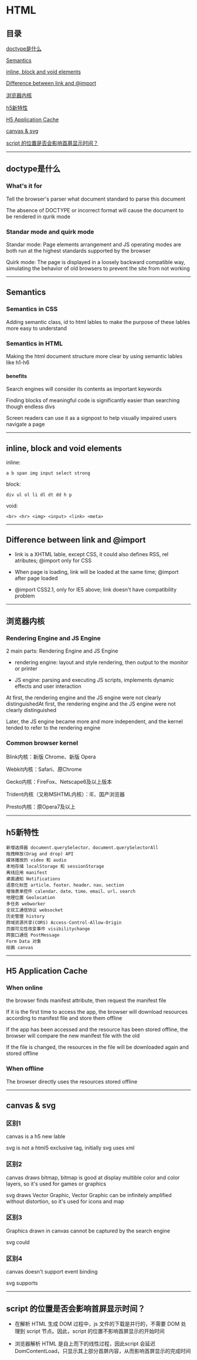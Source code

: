 # HTML

## 目录

[doctype是什么](#jump1)

[Semantics](#jump2)

[inline, block and void elements](#jump3)

[Difference between link and @import](#jump4)

[浏览器内核](#jump5)

[h5新特性](#jump6)

[H5 Application Cache](#jump6)

[canvas & svg](#jump7)

[script 的位置是否会影响首屏显示时间？](#jump8)

[](#jump)

---	

<span id="jump1"></span>

## doctype是什么

### What's it for

Tell the browser's parser what document standard to parse this document

The absence of DOCTYPE or incorrect format will cause the document to be rendered in qurik mode

### Standar mode and quirk mode

Standar mode: Page elements arrangement and JS operating modes are both run at the highest standards supported by the browser

Quirk mode: The page is displayed in a loosely backward compatible way, simulating the behavior of old browsers to prevent the site from not working

---

<span id="jump2"></span>

## Semantics 

### Semantics in CSS

Adding semantic class, id to html lables to make the purpose of these lables more easy to understand

### Semantics in HTML

Making the html document structure more clear by using semantic lables like h1-h6

#### benefits

Search engines will consider its contents as important keywords

Finding blocks of meaningful code is significantly easier than searching though endless divs

Screen readers can use it as a signpost to help visually impaired users navigate a page

---

<span id="jump3"></span>

## inline, block and void elements

inline:

```
a b span img input select strong
```

block:

```
div ul ol li dl dt dd h p
```

void:

```
<br> <hr> <img> <input> <link> <meta>
```

---

<span id="jump4"></span>

## Difference between link and @import

- link is a XHTML lable, except CSS, it could also defines RSS, rel atributes; @import only for CSS

- When page is loading, link will be loaded at the same time; @import after page loaded

- @import CSS2.1, only for IE5 above; link doesn't have compatibility problem

---

<span id="jump5"></span>

## 浏览器内核

### Rendering Engine and JS Engine

2 main parts: Rendering Engine and JS Engine

- rendering engine: layout and style rendering, then output to the monitor or printer

- JS engine: parsing and executing JS scripts, implements  dynamic effects and user interaction

At first, the rendering engine and the JS engine were not clearly distinguishedAt first, the rendering engine and the JS engine were not clearly distinguished

Later, the JS engine became more and more independent, and the kernel tended to refer to the rendering engine

### Common browser kernel

Blink内核：新版 Chrome、新版 Opera

Webkit内核：Safari、原Chrome

Gecko内核：FireFox、Netscape6及以上版本

Trident内核（又称MSHTML内核）：IE、国产浏览器

Presto内核：原Opera7及以上

---

<span id="jump"></span>

## h5新特性

```
新增选择器 document.querySelector、document.querySelectorAll
拖拽释放(Drag and drop) API
媒体播放的 video 和 audio
本地存储 localStorage 和 sessionStorage
离线应用 manifest
桌面通知 Notifications
语意化标签 article、footer、header、nav、section
增强表单控件 calendar、date、time、email、url、search
地理位置 Geolocation
多任务 webworker
全双工通信协议 websocket
历史管理 history
跨域资源共享(CORS) Access-Control-Allow-Origin
页面可见性改变事件 visibilitychange
跨窗口通信 PostMessage
Form Data 对象
绘画 canvas
```

---

<span id="jump6"></span>

## H5 Application Cache

### When online

the browser finds manifest attribute, then request the manifest file

If it is the first time to access the app, the browser will download resources according to manifest file and store them offline

If the app has been accessed and the resource has been stored offline, the browser will compare the new manifest file with the old

If the file is changed, the resources in the file will be downloaded again and stored offline

### When offline

The browser directly uses the resources stored offline

---

<span id="jump7"></span>

## canvas & svg

### 区别1

canvas is a h5 new lable

svg is not a html5 exclusive tag, initially svg uses xml

### 区别2

canvas draws bitmap, bitmap is good at display multible color and color layers, so it's used for games or graphics

svg draws Vector Graphic, Vector Graphic can be infinitely amplified without distortion, so it's used for icons and map

### 区别3

Graphics drawn in canvas cannot be captured by the search engine

svg could

### 区别4

canvas doesn't support event binding

svg supports

---

<span id="jump8"></span>

## script 的位置是否会影响首屏显示时间？

- 在解析 HTML 生成 DOM 过程中，js 文件的下载是并行的，不需要 DOM 处理到 script 节点。因此，script 的位置不影响首屏显示的开始时间

- 浏览器解析 HTML 是自上而下的线性过程，因此script 会延迟 DomContentLoad，只显示其上部分首屏内容，从而影响首屏显示的完成时间

